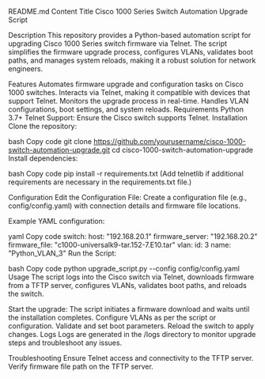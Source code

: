 README.md Content
Title
Cisco 1000 Series Switch Automation Upgrade Script

Description
This repository provides a Python-based automation script for upgrading Cisco 1000 Series switch firmware via Telnet. The script simplifies the firmware upgrade process, configures VLANs, validates boot paths, and manages system reloads, making it a robust solution for network engineers.

Features
Automates firmware upgrade and configuration tasks on Cisco 1000 switches.
Interacts via Telnet, making it compatible with devices that support Telnet.
Monitors the upgrade process in real-time.
Handles VLAN configurations, boot settings, and system reloads.
Requirements
Python 3.7+
Telnet Support: Ensure the Cisco switch supports Telnet.
Installation
Clone the repository:

bash
Copy code
git clone https://github.com/yourusername/cisco-1000-switch-automation-upgrade.git
cd cisco-1000-switch-automation-upgrade
Install dependencies:

bash
Copy code
pip install -r requirements.txt
(Add telnetlib if additional requirements are necessary in the requirements.txt file.)

Configuration
Edit the Configuration File: Create a configuration file (e.g., config/config.yaml) with connection details and firmware file locations.

Example YAML configuration:

yaml
Copy code
switch:
  host: "192.168.20.1"
  firmware_server: "192.168.20.2"
  firmware_file: "c1000-universalk9-tar.152-7.E10.tar"
  vlan:
    id: 3
    name: "Python_VLAN_3"
Run the Script:

bash
Copy code
python upgrade_script.py --config config/config.yaml
Usage
The script logs into the Cisco switch via Telnet, downloads firmware from a TFTP server, configures VLANs, validates boot paths, and reloads the switch.

Start the upgrade: The script initiates a firmware download and waits until the installation completes.
Configure VLANs as per the script or configuration.
Validate and set boot parameters.
Reload the switch to apply changes.
Logs
Logs are generated in the /logs directory to monitor upgrade steps and troubleshoot any issues.

Troubleshooting
Ensure Telnet access and connectivity to the TFTP server.
Verify firmware file path on the TFTP server.

